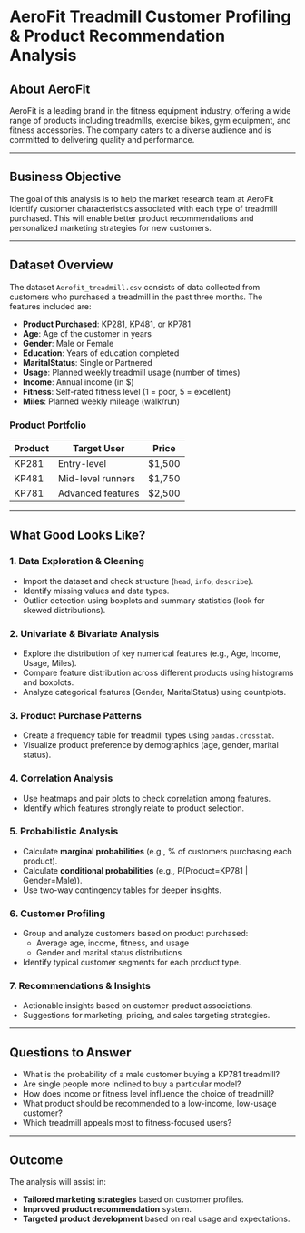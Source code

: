 # AeroFit Treadmill Customer Profiling & Product Recommendation Analysis

## About AeroFit

AeroFit is a leading brand in the fitness equipment industry, offering a wide range of products including treadmills, exercise bikes, gym equipment, and fitness accessories. The company caters to a diverse audience and is committed to delivering quality and performance.

---

## Business Objective

The goal of this analysis is to help the market research team at AeroFit identify customer characteristics associated with each type of treadmill purchased. This will enable better product recommendations and personalized marketing strategies for new customers.

---

## Dataset Overview

The dataset `Aerofit_treadmill.csv` consists of data collected from customers who purchased a treadmill in the past three months. The features included are:

- **Product Purchased**: KP281, KP481, or KP781
- **Age**: Age of the customer in years
- **Gender**: Male or Female
- **Education**: Years of education completed
- **MaritalStatus**: Single or Partnered
- **Usage**: Planned weekly treadmill usage (number of times)
- **Income**: Annual income (in $)
- **Fitness**: Self-rated fitness level (1 = poor, 5 = excellent)
- **Miles**: Planned weekly mileage (walk/run)

### Product Portfolio

| Product | Target User         | Price  |
|---------|----------------------|--------|
| KP281   | Entry-level          | $1,500 |
| KP481   | Mid-level runners    | $1,750 |
| KP781   | Advanced features    | $2,500 |

---

## What Good Looks Like?

### 1. Data Exploration & Cleaning
- Import the dataset and check structure (`head`, `info`, `describe`).
- Identify missing values and data types.
- Outlier detection using boxplots and summary statistics (look for skewed distributions).

### 2. Univariate & Bivariate Analysis
- Explore the distribution of key numerical features (e.g., Age, Income, Usage, Miles).
- Compare feature distribution across different products using histograms and boxplots.
- Analyze categorical features (Gender, MaritalStatus) using countplots.

### 3. Product Purchase Patterns
- Create a frequency table for treadmill types using `pandas.crosstab`.
- Visualize product preference by demographics (age, gender, marital status).

### 4. Correlation Analysis
- Use heatmaps and pair plots to check correlation among features.
- Identify which features strongly relate to product selection.

### 5. Probabilistic Analysis
- Calculate **marginal probabilities** (e.g., % of customers purchasing each product).
- Calculate **conditional probabilities** (e.g., P(Product=KP781 | Gender=Male)).
- Use two-way contingency tables for deeper insights.

### 6. Customer Profiling
- Group and analyze customers based on product purchased:
  - Average age, income, fitness, and usage
  - Gender and marital status distributions
- Identify typical customer segments for each product type.

### 7. Recommendations & Insights
- Actionable insights based on customer-product associations.
- Suggestions for marketing, pricing, and sales targeting strategies.

---

## Questions to Answer

- What is the probability of a male customer buying a KP781 treadmill?
- Are single people more inclined to buy a particular model?
- How does income or fitness level influence the choice of treadmill?
- What product should be recommended to a low-income, low-usage customer?
- Which treadmill appeals most to fitness-focused users?

---

## Outcome

The analysis will assist in:
- **Tailored marketing strategies** based on customer profiles.
- **Improved product recommendation** system.
- **Targeted product development** based on real usage and expectations.
